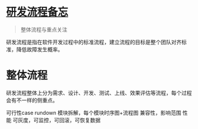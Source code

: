 # [研发流程备忘](https://github.com/zzy131250/gitblog/issues/57)

> 整体流程与重点关注

研发流程是指在软件开发过程中的标准流程，建立流程的目标是整个团队对齐标准，降低故障发生概率。

# 整体流程
研发流程整体上分为需求、设计、开发、测试、上线、效果评估等流程，每个过程会有不一样的侧重点。

可行性case rundown
模块拆解，每个模块时序图+流程图
兼容性，影响范围
性能
可灰度，可监控，可回滚，可恢复数据